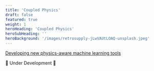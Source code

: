 ```yaml
---
title: 'Coupled Physics'
draft: false
featured: true
weight: 1
heroHeading: 'Coupled Physics'
heroSubHeading: ''
heroBackground: '/images/retrosupply-jLwVAUtLOAQ-unsplash.jpeg'
---
```


[Developing new physics-aware machine learning tools](/blog/research2)

🚧 Under Development 🚧
